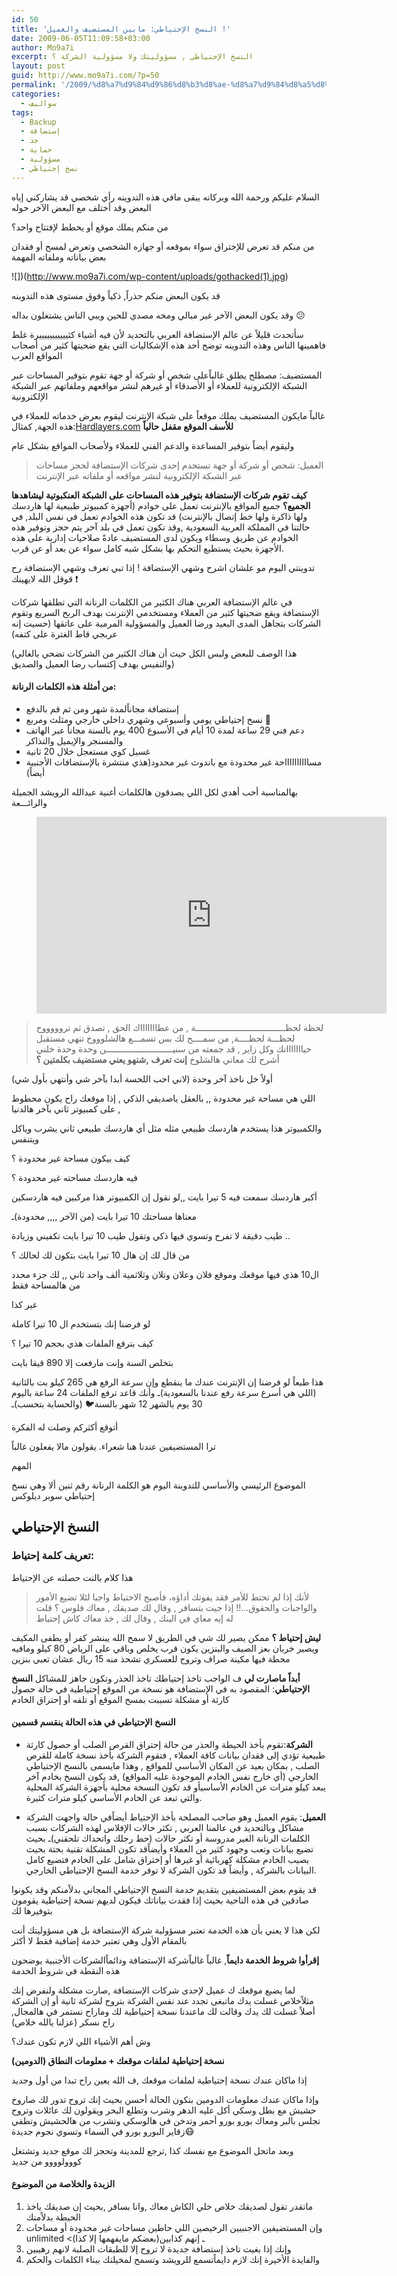 ```yaml
---
id: 50
title: 'النسخ الإحتياطي: مابين المستضيف والعميل !'
date: 2009-06-05T11:09:58+03:00
author: Mo9a7i
excerpt: النسخ الإحتياطي , مسؤوليتك ولا مسؤولية الشركة ؟
layout: post
guid: http://www.mo9a7i.com/?p=50
permalink: '/2009/%d8%a7%d9%84%d9%86%d8%b3%d8%ae-%d8%a7%d9%84%d8%a5%d8%ad%d8%aa%d9%8a%d8%a7%d8%b7%d9%8a-%d9%85%d8%a7%d8%a8%d9%8a%d9%86-%d8%a7%d9%84%d9%85%d8%b3%d8%aa%d8%b6%d9%8a%d9%81-%d9%88%d8%a7%d9%84%d8%b9%d9%85/'
categories:
  - سواليف
tags:
  - Backup
  - إستضافة
  - جد
  - حماية
  - مسؤولية
  - نسخ إحتياطي
---
```

السلام عليكم ورحمة الله وبركاته
يبقى مافي هذه التدوينه رأي شخصي قد يشاركني إياه البعض وقد أختلف مع البعض الآخر حوله

من منكم يملك موقع أو يخطط لإفتتاح واحد؟

من منكم قد تعرض للإختراق سواء بموقعه أو جهازه الشخصي وتعرض لمسح أو فقدان بعض بياناته وملفاته المهمة

![])(http://www.mo9a7i.com/wp-content/uploads/gothacked(1).jpg)

قد يكون البعض منكم حذراً, ذكياً وفوق مستوى هذه التدوينه

وقد يكون البعض الآخر غير مبالي ومخه مصدي للحين ويبي الناس يشتغلون بداله 😕

سأتحدث قليلاً عن عالم الإستضافة العربي بالتحديد لأن فيه أشياء كثيييييييييييرة غلط فاهمينها الناس وهذه التدوينه توضح أحد هذه الإشكاليات التي يقع ضحيتها كثير من أصحاب المواقع العرب

المستضيف: مصطلح يطلق غالباًعلى شخص أو شركة أو جهة تقوم بتوفير المساحات عبر الشبكة الإلكترونية للعملاء أو الأصدقاء أو غيرهم لنشر مواقعهم وملفاتهم عبر الشبكة الإلكترونية

غالباً مايكون المستضيف يملك موقعاً على شبكة الإنترنت ليقوم بعرض خدماته للعملاء في هذه الجهة, كمثال:[Hardlayers.com](http://www.hardlayers.com)
__للأسف الموقع مقفل حالياً__

وليقوم أيضاً بتوفير المساعدة والدعم الفني للعملاء ولأصحاب المواقع بشكل عام

> العميل: شخص أو شركة أو جهة تستخدم إحدى شركات الإستضافة لحجز مساحات عبر الشبكة الإلكترونية لنشر مواقعه أو ملفاته عبر الإنترنت

**كيف تقوم شركات الإستضافة بتوفير هذه المساحات على الشبكة العنكبوتية ليشاهدها الجميع؟**
جميع المواقع بالإنترنت تعمل على خوادم (أجهزة كمبيوتر طبيعية لها هاردسك ولها ذاكرة ولها خط إتصال بالإنترنت) قد تكون هذه الخوادم تعمل في نفس البلد, في حالتنا في المملكة العربية السعودية ,وقد تكون تعمل في بلد آخر يتم حجز وتوفير هذه الخوادم عن طريق وسطاء ويكون لدى المستضيف عادةً صلاحيات إدارية على هذه الأجهزة بحيث يستطيع التحكم بها بشكل شبه كامل سواء عن بعد أو عن قرب.

تدوينتي اليوم مو علشان اشرح وشهي الإستضافة ! إذا تبي تعرف وشهي الإستضافة رح قوقل الله لايهينك ❗

في عالم الإستضافة العربي هناك الكثير من الكلمات الرنانة التي تطلقها شركات الإستضافة ويقع ضحيتها كثير من العملاء ومستخدمي الإنترنت بهدف الربح السريع وتقوم الشركات بتجاهل المدى البعيد ورضا العميل والمسؤولية المرمية على عاتقها (حسيت إنه عربجي قاط الغترة على كتفه)

(هذا الوصف للبعض وليس الكل حيث أن هناك الكثير من الشركات تضحي بالغالي والنفيس بهدف إكتساب رضا العميل والصديق)


#### من أمثلة هذه الكلمات الرنانة:
* إستضافة  مجاناًلمدة شهر ومن ثم قم بالدفع
* نسخ إحتياطي  يومي وأسبوعي  وشهري  داخلي خارجي ومثلث ومربع 🎉
* دعم فني 29 ساعة لمدة 10 أيام في الأسبوع 400 يوم بالسنة مجاناً عبر الهاتف والمسنجر والإيميل والتذاكر 
* غسيل كوي مستعجل خلال 20 ثانية
* مسااااااااااحة غير محدودة مع باندوث غير محدود(هذي منتشرة بالإستضافات الأجنبية أيضاً)

بهالمناسبة أحب أهدي لكل اللي يصدقون هالكلمات أغنية عبدالله الرويشد الجميلة والرائـــعة
<figure class="video_container">
  <iframe width="560" height="315" src="https://www.youtube.com/embed/GZpFHpf5g1U?start=45" frameborder="0" allow="accelerometer; autoplay; clipboard-write; encrypted-media; gyroscope; picture-in-picture" allowfullscreen></iframe>
</figure>

> لحظة لحظـــــــــــــــــــــــــــــــــــة , من عطاااااااك الحق , تصدق ثم تروووووح   
> لحظـــة لحظــــة, من سمــــح لك بس تسمـــع هالشلوووخ 
> تنهي مستقبل حياااااااتك 
> وكل زاير , قد جمعته من سنيــــــــــــــــــــــــــن
> وحدة وحدة
> خلني أشرح لك معاني هالشلوخ
> **إنت تعرف ,شنهو يعني مستضيف بكلمتين ؟**

أولاً خل ناخذ آخر وحدة (لاني احب اللحسة أبدا بآخر شي وأنتهي بأول شي)

اللي هي مساحة غير محدودة ,, بالعقل ياصديقي الذكي , إذا موقعك راح يكون محطوط على كمبيوتر ثاني بآخر هالدنيا ,

والكمبيوتر هذا يستخدم هاردسك طبيعي مثله مثل أي هاردسك طبيعي ثاني يشرب وياكل ويتنفس

كيف بيكون مساحة غير محدودة ؟

فيه هاردسك مساحته غير محدودة ؟

أكبر هاردسك سمعت فيه 5 تيرا بايت ,,لو نقول إن الكمبيوتر هذا مركبين فيه هاردسكين

معناها مساحتك 10 تيرا بايت (من الآخر ,,,, محدودة)ـ

طيب دقيقة لا تفرح وتسوي فيها ذكي وتقول طيب 10 تيرا بايت تكفيني وزيادة ..

من قال لك إن هال 10 تيرا بايت بتكون لك لحالك ؟

ال10 هذي فيها موقعك وموقع فلان وعلان وتلان وثلاثمية ألف واحد ثاني ,, لك جزء محدد من هالمساحة فقط

غير كذا

لو فرضنا إنك بتستخدم ال 10 تيرا كاملة

كيف بترفع الملفات هذي بحجم 10 تيرا ؟

بتخلص السنة وإنت مارفعت إلا 890 قيقا بايت 

هذا طبعاً لو فرضنا إن الإنترنت عندك ما ينقطع وإن سرعة الرفع هي 265 كيلو بت بالثانية (اللي هي أسرع سرعة رفع عندنا بالسعودية)ـ وأنك قاعد ترفع الملفات 24 ساعة باليوم 30 يوم بالشهر 12 شهر بالسنة🐦 (والحسابة بتحسب)ـ

أتوقع أكثركم وصلت له الفكرة

ترا المستضيفين عندنا هنا شعراء. يقولون مالا يفعلون غالباً

المهم

الموضوع الرئيسي والأساسي للتدوينة اليوم هو الكلمة الرنانة رقم ثنين ألا وهي نسخ إحتياطي سوبر ديلوكس

## النسخ الإحتياطي
### تعريف كلمة إحتياط:
هذا كلام بالنت حصلته عن الإحتياط
> لأنك إذا لم تحتط للأمر فقد يفوتك أداؤه، فأصبح الاحتياط واجبا لئلا تضيع الأمور والواجبات والحقوق...!!
إذا جيت بتسافر , وقال لك صديقك , معاك فلوس ؟ قلت له إيه معاي في البنك , وقال لك , خذ معاك كاش إحتياط

**ليش إحتياط ؟**
ممكن يصير لك شي في الطريق لا سمح الله يبنشر كفر أو يطفى المكيف ويصير خربان بعز الصيف والبنزين يكون قرب يخلص وباقي على الرياض 80 كيلو ومافيه محطة فيها مكينة صراف وتروح للعسكري تشحذ منه 15 ريال عشان تعبي بنزين
          
__أبداً ماصارت لي__
ف الواجب تاخذ إحتياطك تاخذ الحذر وتكون جاهز للمشاكل
**النسخ الإحتياطي**: المقصود به في الإستضافة هو نسخة من الموقع إحتياطية في حالة حصول كارثة أو مشكلة تسببت بمسح الموقع أو تلفه أو إحتراق الخادم

#### النسخ الإحتياطي في هذه الحالة ينقسم قسمين

- **الشركة**:تقوم بأخذ الحيطة والحذر من حالة إحتراق القرص الصلب أو حصول كارثة طبيعية تؤدي إلى فقدان بيانات كافة العملاء , فتقوم الشركة بأخذ نسخة كاملة للقرص الصلب , بمكان بعيد عن المكان الأساسي للمواقع , وهذا مايسمى بالنسخ الإحتياطي الخارجي (أي خارج نفس الخادم الموجودة عليه المواقع) ,قد يكون النسخ بخادم آخر يبعد كيلو مترات عن الخادم الأساسيأو قد تكون النسخة محلية بأجهزة الشركة المحلية والتي تبعد عن الخادم الأساسي كيلو مترات كثيرة.

- **العميل**: يقوم العميل وهو صاحب المصلحة بأخذ الإحتياط أيضاًفي حالة واجهت الشركة مشاكل وبالتحديد في عالمنا العربي , تكثر حالات الإفلاس لهذه الشركات بسبب الكلمات الرنانة الغير مدروسة أو تكثر حالات (حط رجلك واتحداك تلحقني)ـ بحيث تضيع بيانات وتعب وجهود كثير من العملاء وأيضاًقد تكون المشكلة تقنية بحتة بحيث يصيب الخادم مشكلة كهربائية أو غيرها أو إختراق شامل على الخادم فتضيع كامل البيانات بالشركة , وأيضاً قد تكون الشركة لا توفر خدمة النسخ الإحتياطي الخارجي.


قد يقوم بعض المستضيفين بتقديم خدمة النسخ الإحتياطي المجاني بدلاًمنكم وقد يكونوا صادقين في هذه الناحية بحيث إذا فقدت بياناتك فيكون لديهم نسخة إحتياطية يقومون بتوفيرها لك 

لكن هذا لا يعني بأن هذه الخدمة تعتبر مسؤولية شركة الإستضافة بل هي مسؤوليتك أنت بالمقام الأول وهي تعتبر خدمة إضافية فقط لا أكثر 

**إقرأوا شروط الخدمة دايماً**, غالباً غالباًشركة الإستضافة ودائماًالشركات الأجنبية يوضحون هذه النقطة في شروط الخدمة

لما يضيع موقعك ك عميل لإحدى شركات الإستضافة ,صارت مشكلة ولنفرض إنك مثلاًخلاص غسلت يدك ماتبغى تجدد عند نفس الشركة بتروح لشركة ثانية  أو إن الشركة أصلاً غسلت لك يدك وقالت لك ماعندنا نسخة إحتياطية لك وماراح نستمر في هالمجال, راح نسكر (عزلنا يالله خلاص)

وش أهم الأشياء اللي لازم تكون عندك؟

**نسخة إحتياطية لملفات موقعك + معلومات النطاق (الدومين)**

إذا ماكان عندك نسخة إحتياطية لملفات موقعك ,ف الله يعين راح تبدا من أول وجديد

وإذا ماكان عندك معلومات الدومين بتكون الحالة أحسن بحيث إنك تروح تدور لك صاروخ حشيش مع بطل وسكي أكل عليه الدهر وشرب وتطلع البحر ويقولون لك عائلات وتروح تجلس بالبر ومعاك بورو بورو أحمر وتدخن في هالوسكي وتشرب من هالحشيش وتطفي زقاير البورو بورو في السماء وتسوي نجوم جديدة😷

وبعد ماتحل الموضوع مع نفسك كذا ,ترجع للمدينة وتحجز لك موقع جديد وتشتغل كووولوووو من جديد

#### الزبدة والخلاصة من الموضوع
1. ماتقدر تقول لصديقك خلاص خلي الكاش معاك ,وانا بسافر ,بحيث إن صديقك ياخذ الحيطة بدلاًمنك
2. وإن المستضيفين الاجنبيين الرخيصين اللي حاطين مساحات غير محدودة أو مساحات unlimited <(بعضكم مايفهمها إلا كذا)ـ إنهم كذابين 
3. وإنك إذا بغيت تاخذ إستضافة جديدة لا تروح إلا للطبقات الصلبة لانهم رهيبين 
4. والفايدة الأخيرة إنك لازم دايماًتسمع للرويشد وتسمح لمخيلتك ببناء الكلمات والحكم